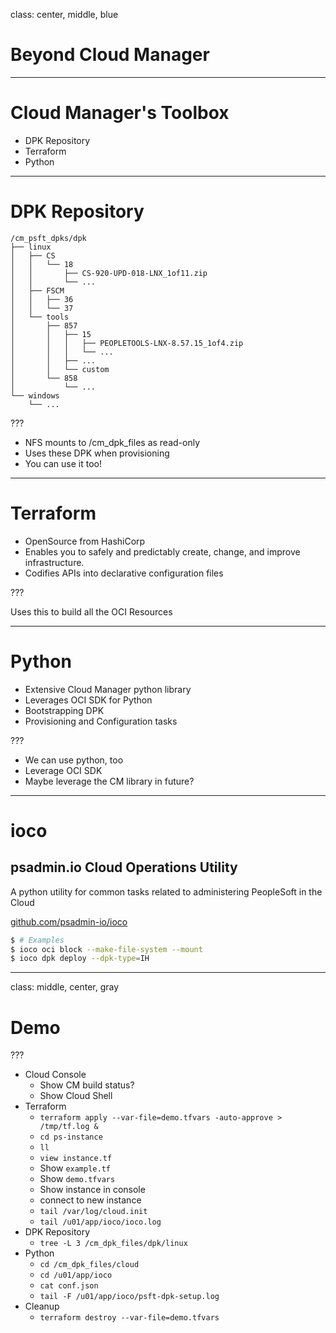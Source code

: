 class: center, middle, blue

# Beyond Cloud Manager

---

# Cloud Manager's Toolbox

* DPK Repository
* Terraform
* Python

---

# DPK Repository

```
/cm_psft_dpks/dpk
├── linux
│   ├── CS
│   │   └── 18
│   │       ├── CS-920-UPD-018-LNX_1of11.zip
│   │       └── ...
│   ├── FSCM
│   │   ├── 36
│   │   └── 37
│   └── tools
│       ├── 857
│       │   ├── 15
│       │   │   ├── PEOPLETOOLS-LNX-8.57.15_1of4.zip
│       │   │   └── ...
│       │   ├── ...
│       │   └── custom
│       └── 858
│           └── ...
└── windows
    └── ...
```

???

* NFS mounts to /cm_dpk_files as read-only
* Uses these DPK when provisioning 
* You can use it too!

---

# Terraform

* OpenSource from HashiCorp
* Enables you to safely and predictably create, change, and improve infrastructure. 
* Codifies APIs into declarative configuration files

???

Uses this to build all the OCI Resources 

---

# Python

* Extensive Cloud Manager python library
* Leverages OCI SDK for Python
* Bootstrapping DPK
* Provisioning and Configuration tasks

???

* We can use python, too
* Leverage OCI SDK
* Maybe leverage the CM library in future?

---

# ioco
## psadmin.io Cloud Operations Utility

A python utility for common tasks related to administering PeopleSoft in the Cloud

[github.com/psadmin-io/ioco](https://github.com/psadmin-io/ioco)

```bash
$ # Examples
$ ioco oci block --make-file-system --mount
$ ioco dpk deploy --dpk-type=IH
```

---
class: middle, center, gray

# Demo

???

* Cloud Console
    * Show CM build status?
    * Show Cloud Shell
* Terraform
    * `terraform apply --var-file=demo.tfvars -auto-approve > /tmp/tf.log &`
    * `cd ps-instance`
    * `ll`
    * `view instance.tf`
    * Show `example.tf`
    * Show `demo.tfvars` 
    * Show instance in console
    * connect to new instance
    * `tail /var/log/cloud.init`    
    * `tail /u01/app/ioco/ioco.log` 
* DPK Repository
    * `tree -L 3 /cm_dpk_files/dpk/linux`
* Python
    * `cd /cm_dpk_files/cloud`
    * `cd /u01/app/ioco`
    * `cat conf.json`
    * `tail -F /u01/app/ioco/psft-dpk-setup.log`
* Cleanup
    * `terraform destroy --var-file=demo.tfvars`
